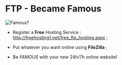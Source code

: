 # FTP - Became Famous

![Famous?](http://i.ytimg.com/vi/WhWXiI89L54/maxresdefault.jpg)

* Register a **Free**  Hosting Service : http://freehosting1.net/free_ftp_hosting.aspx ;

* Put whatever you want online using **FileZilla** ;

* Be _FAMOUS_ with your new 24h/7h online website!
